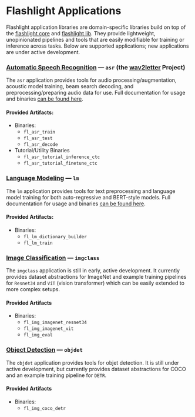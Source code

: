  # Flashlight Applications

 Flashlight application libraries are domain-specific libraries build on top of the [flashlight core](https://github.com/flashlight/flashlight/tree/master/flashlight/fl) and [flashlight lib](https://github.com/flashlight/flashlight/tree/master/flashlight/lib). They provide lightweight, unopinionated pipelines and tools that are easily modifiable for training or inference across tasks. Below are supported applications; new applications are under active development.

 ### [Automatic Speech Recognition](https://github.com/flashlight/flashlight/tree/master/flashlight/app/asr) — `asr` (the [wav2letter](https://github.com/flashlight/wav2letter/) Project)

 The `asr` application provides tools for audio processing/augmentation, acoustic model training, beam search decoding, and preprocessing/preparing audio data for use. Full documentation for usage and binaries [can be found here](https://github.com/flashlight/flashlight/tree/master/flashlight/app/asr).

 #### Provided Artifacts:
- Binaries:
  - `fl_asr_train`
  - `fl_asr_test`
  - `fl_asr_decode`
- Tutorial/Utility Binaries
  - `fl_asr_tutorial_inference_ctc`
  - `fl_asr_tutorial_finetune_ctc`

### [Language Modeling](https://github.com/flashlight/flashlight/tree/master/flashlight/app/lm) — `lm`

The `lm` application provides tools for text preprocessing and language model training for both auto-regressive and BERT-style models. Full documentation for usage and binaries [can be found here](https://github.com/flashlight/flashlight/tree/master/flashlight/app/lm).

#### Provided Artifacts:
- Binaries:
  - `fl_lm_dictionary_builder`
  - `fl_lm_train`

### [Image Classification](https://github.com/flashlight/flashlight/tree/master/flashlight/app/imgclass) — `imgclass`

The `imgclass` application is still in early, active development. It currently provides dataset abstractions for ImageNet and example training pipelines for `Resnet34` and `ViT` (vision transformer) which can be easily extended to more complex setups.

#### Provided Artifacts
- Binaries:
  - `fl_img_imagenet_resnet34`
  - `fl_img_imagenet_vit`
  - `fl_img_eval`

### [Object Detection](https://github.com/flashlight/flashlight/tree/master/flashlight/app/objdet) — `objdet`

The `objdet` application provides tools for objet detection. It is still under active development, but currently provides dataset abstractions for COCO and an example training pipeline for `DETR`.

#### Provided Artifacts
- Binaries:
  - `fl_img_coco_detr`

